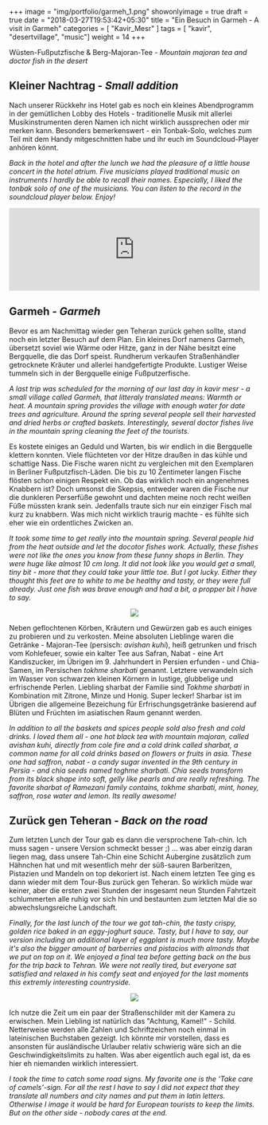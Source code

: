 +++
image = "img/portfolio/garmeh_1.png"
showonlyimage = true
draft = true
date = "2018-03-27T19:53:42+05:30"
title = "Ein Besuch in Garmeh - A visit in Garmeh"
categories = [ "Kavir_Mesr" ]
tags = [ "kavir", "desertvillage", "music"]
weight = 14
+++

Wüsten-Fußputzfische & Berg-Majoran-Tee - *Mountain majoran tea and doctor fish in the desert*

<!--more-->

## Kleiner Nachtrag - *Small addition*

Nach unserer Rückkehr ins Hotel gab es noch ein kleines Abendprogramm in der gemütlichen Lobby des Hotels - traditionelle Musik mit allerlei Musikinstrumenten deren Namen ich nicht wirklich aussprechen oder mir merken kann. 
Besonders bemerkenswert - ein Tonbak-Solo, welches zum Teil mit dem Handy mitgeschnitten habe und ihr euch im Soundcloud-Player anhören könnt.

*Back in the hotel and after the lunch we had the pleasure of a little house concert in the hotel atrium. Five musicians played traditional music on instruments I hardly be able to recall their names. Especially, I liked the tonbak solo of one of the musicians. You can listen to the record in the soundcloud player below. Enjoy!*


<iframe width="100%" height="166" scrolling="no" frameborder="no" allow="autoplay" src="https://w.soundcloud.com/player/?url=https%3A//api.soundcloud.com/tracks/422220726%3Fsecret_token%3Ds-HEp1B&color=%23ff5500&auto_play=false&hide_related=false&show_comments=true&show_user=true&show_reposts=false&show_teaser=true"></iframe>

## Garmeh - *Garmeh*

Bevor es am Nachmittag wieder gen Teheran zurück gehen sollte, stand noch ein letzter Besuch auf dem Plan. Ein kleines Dorf namens Garmeh, übersetzt soviel wie Wärme oder Hitze, ganz in der Nähe besitzt eine Bergquelle, die das Dorf speist. Rundherum verkaufen Straßenhändler getrocknete Kräuter und allerlei handgefertigte Produkte. Lustiger Weise tummeln sich in der Bergquelle einige Fußputzerfische. 

*A last trip was scheduled for the morning of our last day in kavir mesr  - a small village called Garmeh, that litteraly translated means: Warmth or heat. A mountain spring provides the village with enough water for date trees and agriculture. Around the spring several people sell their harvested and dried herbs or crafted baskets. Interestingly, several doctor fishes live in the mountain spring cleaning the feet of the tourists.*

Es kostete einiges an Geduld und Warten, bis wir endlich in die Bergquelle klettern konnten. Viele flüchteten vor der Hitze draußen in das kühle und schattige Nass. Die Fische waren nicht zu vergleichen mit den Exemplaren in Berliner Fußputzfisch-Läden. Die bis zu 10 Zentimeter langen Fische flösten schon einigen Respekt ein. Ob das wirklich noch ein angenehmes Knabbern ist? 
Doch umsonst die Skepsis, entweder waren die Fische nur die dunkleren Perserfüße gewohnt und dachten meine noch recht weißen Füße müssten krank sein. Jedenfalls traute sich nur ein einziger Fisch mal kurz zu knabbern. Was mich nicht wirklich traurig machte - es fühlte sich eher wie ein ordentliches Zwicken an.

*It took some time to get really into the mountain spring. Several people hid from the heat outside and let the docotor fishes work. Actually, these fishes were not like the ones you know from these funny shops in Berlin. They were huge like almost 10 cm long. It did not look like you would get a small, tiny bit - more that they could take your little toe.*
*But I got lucky. Either they thought this feet are to white to me be healthy and tasty, or they were full already. Just one fish was brave enough and had a bit, a propper bit I have to say.*

<p align="center">
  <img src="/img/portfolio/Garmeh_C1.png">
</p>

Neben geflochtenen Körben, Kräutern und Gewürzen gab es auch einiges zu probieren und zu verkosten. Meine absoluten Lieblinge waren die Getränke - Majoran-Tee (persisch: *avishan kuhi*), heiß getrunken und frisch vom Kohlefeuer, sowie ein kalter Tee aus Safran, Nabat - eine Art Kandiszucker, im Übrigen im 9. Jahrhundert in Persien erfunden - und Chia-Samen, im Persischen *tokhme sharbati* genannt. Letztere verwandeln sich im Wasser von schwarzen kleinen Körnern in lustige, glubbelige und erfrischende Perlen. Liebling sharbat der Familie sind *Tokhme sharbati* in Kombination mit Zitrone, Minze und Honig. Super lecker! Sharbar ist im Übrigen die allgemeine Bezeichung für Erfrischungsgetränke basierend auf Blüten und Früchten im asiatischen Raum genannt werden.  

*In addition to all the baskets and spices people sold also fresh and cold drinks. I loved them all - one hot black tea with mountain majoran, called avishan kuhi, directly from cole fire and a cold drink called sharbat, a common name for all cold drinks based on flowers or fruits in asia. These one had saffron, nabat - a candy sugar invented in the 9th century in Persia - and chia seeds named toghme sharbati. Chia seeds transform from its black shape into soft, gelly like pearls and are really refreshing. The favorite sharbat of Ramezani family contains, tokhme sharbati, mint, honey, saffron, rose water and lemon. Its really awesome!*

## Zurück gen Teheran - *Back on the road*

Zum letzten Lunch der Tour gab es dann die versprochene Tah-chin. Ich muss sagen - unsere Version schmeckt besser ;) ... was aber einzig daran liegen mag, dass unsere Tah-Chin eine Schicht Aubergine zusätzlich zum Hähnchen hat und mit wesentlich mehr der süß-sauren Barberitzen, Pistazien und Mandeln on top dekoriert ist.
Nach einem letzten Tee ging es dann wieder mit dem Tour-Bus zurück gen Teheran. So wirklich müde war keiner, aber die ersten zwei Stunden der insgesamt neun Stunden Fahrtzeit schlummerten alle ruhig vor sich hin und bestaunten zum letzten Mal die so abwechslungsreiche Landschaft.

*Finally, for the last lunch of the tour we got tah-chin, the tasty crispy, golden rice baked in an eggy-joghurt sauce. Tasty, but I have to say, our version including an additional layer of eggplant is much more tasty. Maybe it's also the bigger amount of barberries and pistacios with almonds that we put on top on it.*
*We enjoyed a final tea before getting back on the bus for the trip back to Tehran. We were not really tired, but everyone sat satisfied and relaxed in his comfy seat and enjoyed for the last moments this extremly interesting countryside.*

<p align="center">
  <img src="/img/portfolio/streetssigns2.png">
</p>

Ich nutze die Zeit um ein paar der Straßenschilder mit der Kamera zu erwischen. Mein Liebling ist natürlich das "Achtung, Kamel!" - Schild. Netterweise werden alle Zahlen und Schriftzeichen noch einmal in lateinischen Buchstaben gezeigt. Ich könnte mir vorstellen, dass es ansonsten für ausländische Urlauber relativ schwierig wäre sich an die Geschwindigkeitslimits zu halten. Was aber eigentlich auch egal ist, da es hier eh niemanden wirklich interessiert.

*I took the time to catch some road signs. My favorite one is the 'Take care of camels'-sign. For all the rest I have to say I did not expect that they translate all numbers and city names and put them in latin letters. Otherwise I image it would be hard for European tourists to keep the limits. But on the other side - nobody cares at the end.*